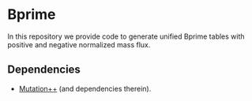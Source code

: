# Bprime

In this repository we provide code to generate unified Bprime tables with positive and negative normalized mass flux.

## Dependencies
- [Mutation++](https://github.com/mutationpp/Mutationpp) (and dependencies therein). 



